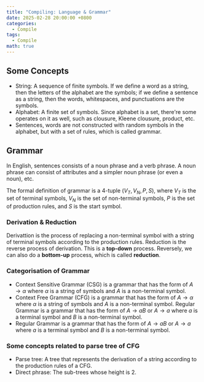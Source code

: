 ```yaml
---
title: "Compiling: Language & Grammar"
date: 2025-02-28 20:00:00 +0800
categories:
  - Compile
tags:
  - Compile
math: true
---
```


## Some Concepts

- String: A sequence of finite symbols.
  If we define a word as a string, then the letters of the alphabet are the symbols; if we define a sentence as a string, then the words, whitespaces, and punctuations are the symbols.
- Alphabet: A finite set of symbols.
  Since alphabet is a set, there're some operates on it as well, such as clousure, Kleene clousure, product, etc.
- Sentences, words are not constructed with random symbols in the alphabet, but with a set of rules, which is called grammar.

## Grammar

In English, sentences consists of a noun phrase and a verb phrase.
A noun phrase can consist of attributes and a simpler noun phrase (or even a noun), etc. 

The formal definition of grammar is a 4-tuple $(V_T, V_N, P, S)$, where $V_T$ is the set of terminal symbols, $V_N$ is the set of non-terminal symbols, $P$ is the set of production rules, and $S$ is the start symbol.

### Derivation & Reduction

Derivattion is the process of replacing a non-terminal symbol with a string of terminal symbols according to the production rules.
Reduction is the reverse process of derivation.
This is a **top-down** process.
Reversely, we can also do a **bottom-up** process, which is called **reduction**.

### Categorisation of Grammar

- Context Sensitive Grammar (CSG) is a grammar that has the form of $A \to \alpha$ where $\alpha$ is a string of symbols and $A$ is a non-terminal symbol. 
- Context Free Grammar (CFG) is a grammar that has the form of $A \to \alpha$ where $\alpha$ is a string of symbols and $A$ is a non-terminal symbol.
  Regular Grammar is a grammar that has the form of $A \to aB$ or $A \to a$ where $a$ is a terminal symbol and $B$ is a non-terminal symbol.
- Regular Grammar is a grammar that has the form of $A \to aB$ or $A \to a$ where $a$ is a terminal symbol and $B$ is a non-terminal symbol.

### Some concepts related to parse tree of CFG

- Parse tree: A tree that represents the derivation of a string according to the production rules of a CFG.
- Direct phrase: The sub-trees whose height is 2.
